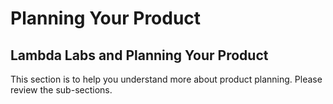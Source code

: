 # Planning Your Product

## Lambda Labs and Planning Your Product

This section is to help you understand more about product planning.  Please review the sub-sections.





